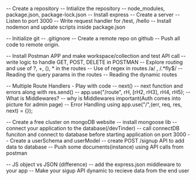 -- Create a repository
-- Intialize the repository
-- node_modules, package.json, package-lock.json
-- Install express
-- Create a server
-- Listen to port 3000
-- Write request handler for /test, /hello
-- Install nodemon and update scripts inside package.json

-- Initialize git
-- .gitignore
-- Create a remote repo on github
-- Push all code to remote origin.

-- Install Postman APP and make workspace/collection and test API call
-- write logic to handle GET, POST, DELETE in POSTMAN
-- Explore routing and use of ?, +, (), * in the routes
-- Use of regex in routes /a/ , /.*fly$/
-- Reading the query params in the routes
-- Reading the dynamic routes

-- Multiple Route Handlers - Play with code
-- next()
-- next function and errors along with res.send()
-- app.use("/route", rH, [rH2, rH3], rH4, rH5);
-- What is Middlewares?
-- why is Middlewares important(Auth comes into picture for admin page)
-- Error Handling using app.use("/",(err, req, res, next) = {});

-- Create a free cluster on mongoDB website
-- install mongoose lib
-- connect your application to the database(/devTinder)
-- call connectDB funciton and connect to database before starting application on port 3000
-- Create a userSchema and userModel
-- create POST /signup API to add data to database
-- Push some documents(instance) using API calls from postman

-- JS object vs JSON (difference)
-- add the express.json middleware to your app
-- Make your sigup API dynamic to recieve data from the end user
